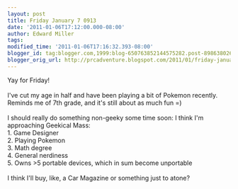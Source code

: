 ```yaml
---
layout: post
title: Friday January 7 0913
date: '2011-01-06T17:12:00.000-08:00'
author: Edward Miller
tags: 
modified_time: '2011-01-06T17:16:32.393-08:00'
blogger_id: tag:blogger.com,1999:blog-650763852144575282.post-8986380267134509645
blogger_orig_url: http://prcadventure.blogspot.com/2011/01/friday-january-7-0913.html
---
```


Yay for Friday!<br /><br />I've cut my age in half and have been playing a bit of Pokemon recently. Reminds me of 7th grade, and it's still about as much fun =)<br /><br />I should really do something non-geeky some time soon: I think I'm approaching Geekical Mass:<br />  1. Game Designer<br />  2. Playing Pokemon<br />  3. Math degree<br />  4. General nerdiness<br />  5. Owns >5 portable devices, which in sum become unportable<br /><br />I think I'll buy, like, a Car Magazine or something just to atone?